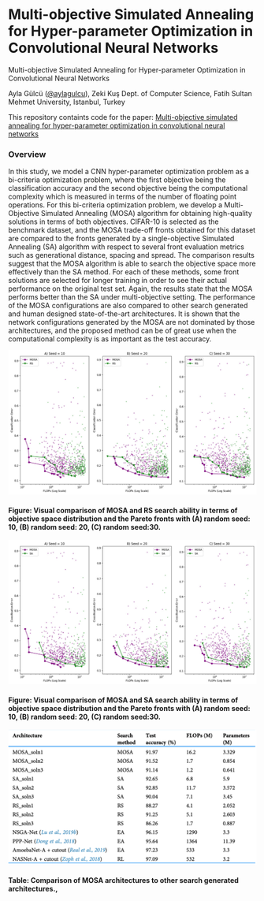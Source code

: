# Multi-objective Simulated Annealing for Hyper-parameter Optimization in Convolutional Neural Networks
Multi-objective Simulated Annealing for Hyper-parameter Optimization in Convolutional Neural Networks

Ayla Gülcü ([@aylagulcu]), Zeki Kuş
Dept. of Computer Science, Fatih Sultan Mehmet University, Istanbul, Turkey

This repository containts code for the paper: [Multi-objective simulated annealing for hyper-parameter optimization in convolutional neural networks](https://peerj.com/articles/cs-338/)

### Overview

In this study, we model a CNN hyper-parameter optimization problem as a bi-criteria optimization problem, where the first objective being the classification accuracy and the second objective being the computational complexity which is measured in terms of the number of floating point operations. For this bi-criteria optimization problem, we develop a Multi-Objective Simulated Annealing (MOSA) algorithm for obtaining high-quality solutions in terms of both objectives. CIFAR-10 is selected as the benchmark dataset, and the MOSA trade-off fronts obtained for this dataset are compared to the fronts generated by a single-objective Simulated Annealing (SA) algorithm with respect to several front evaluation metrics such as generational distance, spacing and spread. The comparison results suggest that the MOSA algorithm is able to search the objective space more effectively than the SA method. For each of these methods, some front solutions are selected for longer training in order to see their actual performance on the original test set. Again, the results state that the MOSA performs better than the SA under multi-objective setting. The performance of the MOSA configurations are also compared to other search generated and human designed state-of-the-art architectures. It is shown that the network configurations generated by the MOSA are not dominated by those architectures, and the proposed method can be of great use when the computational complexity is as important as the test accuracy.

![](https://github.com/zekikus/MOSA-cnn-hyperparams-optimization/blob/master/images/mosa_vs_rs.jpg)

#### Figure: Visual comparison of MOSA and RS search ability in terms of objective space distribution and the Pareto fronts with (A) random seed: 10, (B) random seed: 20, (C) random seed:30.

![](https://github.com/zekikus/MOSA-cnn-hyperparams-optimization/blob/master/images/mosa_vs_sa.jpg)

#### Figure: Visual comparison of MOSA and SA search ability in terms of objective space distribution and the Pareto fronts with (A) random seed: 10, (B) random seed: 20, (C) random seed:30.

![](https://github.com/zekikus/MOSA-cnn-hyperparams-optimization/blob/master/images/results_table.png)

#### Table: Comparison of MOSA architectures to other search generated architectures.,

[@aylagulcu]: https://github.com/aylagulcu
